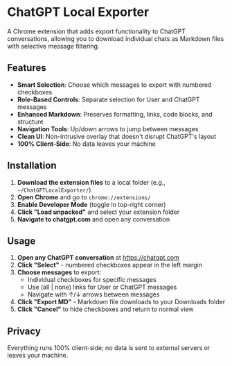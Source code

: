 # ChatGPT Local Exporter

A Chrome extension that adds export functionality to ChatGPT conversations, allowing you to download individual chats as Markdown files with selective message filtering.

## Features

- **Smart Selection**: Choose which messages to export with numbered checkboxes
- **Role-Based Controls**: Separate selection for User and ChatGPT messages
- **Enhanced Markdown**: Preserves formatting, links, code blocks, and structure
- **Navigation Tools**: Up/down arrows to jump between messages
- **Clean UI**: Non-intrusive overlay that doesn't disrupt ChatGPT's layout
- **100% Client-Side**: No data leaves your machine

## Installation

1. **Download the extension files** to a local folder (e.g., `~/ChatGPTLocalExporter/`)
2. **Open Chrome** and go to `chrome://extensions/`
3. **Enable Developer Mode** (toggle in top-right corner)
4. **Click "Load unpacked"** and select your extension folder
5. **Navigate to chatgpt.com** and open any conversation

## Usage

1. **Open any ChatGPT conversation** at https://chatgpt.com
2. **Click "Select"** - numbered checkboxes appear in the left margin
3. **Choose messages** to export:
   - Individual checkboxes for specific messages
   - Use (all | none) links for User or ChatGPT messages
   - Navigate with ↑/↓ arrows between messages
4. **Click "Export MD"** - Markdown file downloads to your Downloads folder
5. **Click "Cancel"** to hide checkboxes and return to normal view

## Privacy

Everything runs 100% client-side; no data is sent to external servers or leaves your machine.

